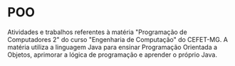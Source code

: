 # POO
Atividades e trabalhos referentes à matéria "Programação de Computadores 2" do curso "Engenharia de Computação" do CEFET-MG. A matéria utiliza a linguagem Java para ensinar Programação Orientada a Objetos, aprimorar a lógica de programação e aprender o próprio Java.
